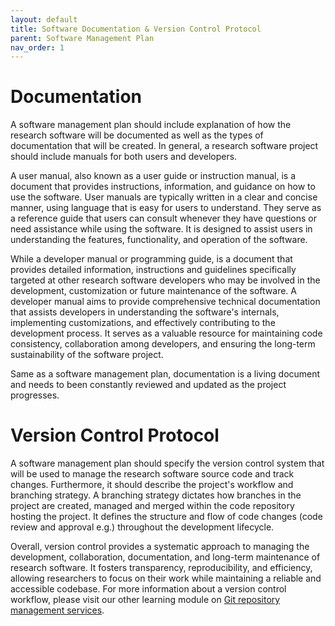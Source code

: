 ```yaml
---
layout: default
title: Software Documentation & Version Control Protocol
parent: Software Management Plan
nav_order: 1
---
```


# Documentation

A software management plan should include explanation of how the research software will be documented as well as the types of documentation that will be created. In general, a research software project should include manuals for both users and developers.  

A user manual, also known as a user guide or instruction manual, is a document that provides instructions, information, and guidance on how to use the software. User manuals are typically written in a clear and concise manner, using language that is easy for users to understand. They serve as a reference guide that users can consult whenever they have questions or need assistance while using the software. It is designed to assist users in understanding the features, functionality, and operation of the software.  

While a developer manual or programming guide, is a document that provides detailed information, instructions and guidelines specifically targeted at other research software developers who may be involved in the development, customization or future maintenance of the software. A developer manual aims to provide comprehensive technical documentation that assists developers in understanding the software's internals, implementing customizations, and effectively contributing to the development process. It serves as a valuable resource for maintaining code consistency, collaboration among developers, and ensuring the long-term sustainability of the software project.  

Same as a software management plan, documentation is a living document and needs to been constantly reviewed and updated as the project progresses.  

# Version Control Protocol

A software management plan should specify the version control system that will be used to manage the research software source code and track changes. Furthermore, it should describe the project's workflow and branching strategy. A branching strategy dictates how branches in the project are created, managed and merged within the code repository hosting the project. It defines the structure and flow of code changes (code review and approval e.g.) throughout the development lifecycle.  

Overall, version control provides a systematic approach to managing the development, collaboration, documentation, and long-term maintenance of research software. It fosters transparency, reproducibility, and efficiency, allowing researchers to focus on their work while maintaining a reliable and accessible codebase. For more information about a version control workflow, please visit our other learning module on [Git repository management services](https://mcmasterrs.github.io/lm_repo-management).
